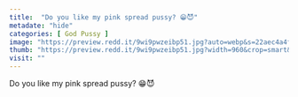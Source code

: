 ```yaml
---
title:  "Do you like my pink spread pussy? 😁😈"
metadate: "hide"
categories: [ God Pussy ]
image: "https://preview.redd.it/9wi9pwzeibp51.jpg?auto=webp&s=22aec4a4f3db5f0dc41ea867d6e8e8317cf98faa"
thumb: "https://preview.redd.it/9wi9pwzeibp51.jpg?width=960&crop=smart&auto=webp&s=96120f9ed98af94fb5610c1e6d4d9b5073d687bd"
visit: ""
---
```

Do you like my pink spread pussy? 😁😈
